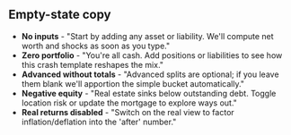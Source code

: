 ## Empty-state copy

- **No inputs** - "Start by adding any asset or liability. We'll compute net worth and shocks as soon as you type."
- **Zero portfolio** - "You're all cash. Add positions or liabilities to see how this crash template reshapes the mix."
- **Advanced without totals** - "Advanced splits are optional; if you leave them blank we'll apportion the simple bucket automatically."
- **Negative equity** - "Real estate sinks below outstanding debt. Toggle location risk or update the mortgage to explore ways out."
- **Real returns disabled** - "Switch on the real view to factor inflation/deflation into the 'after' number."
